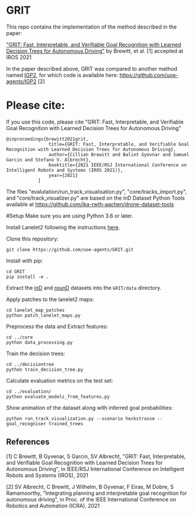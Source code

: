 # GRIT
This repo contains the implementation of the method described 
in the paper:

["GRIT: Fast, Interpretable, and Verifiable Goal Recognition with Learned Decision Trees for Autonomous Driving"](https://arxiv.org/abs/2103.06113)
by Brewitt, et al. [1] accepted at IROS 2021

In the paper described above, GRIT was compared to another method named [IGP2](https://arxiv.org/abs/2002.02277), for which code is available here: https://github.com/uoe-agents/IGP2 [2]

# Please cite:
If you use this code, please cite
"GRIT: Fast, Interpretable, and Verifiable Goal Recognition with Learned Decision Trees for Autonomous Driving"
```
@inproceedings{brewitt2021grit,
                title={GRIT: Fast, Interpretable, and Verifiable Goal Recognition with Learned Decision Trees for Autonomous Driving},
                author={Cillian Brewitt and Balint Gyevnar and Samuel Garcin and Stefano V. Albrecht},
                booktitle={2021 IEEE/RSJ International Conference on Intelligent Robots and Systems (IROS 2021)},
                year={2021}
            }
```

The files "evalutation/run_track_visualisation.py", "core/tracks_import.py",  and "core/track_visualizer.py" are based on the inD Dataset Python Tools available at https://github.com/ika-rwth-aachen/drone-dataset-tools


#Setup
Make sure you are using Python 3.6 or later.

Install Lanelet2 following the instructions [here](https://github.com/fzi-forschungszentrum-informatik/Lanelet2).

Clone this repository:
```
git clone https://github.com/uoe-agents/GRIT.git
```
Install with pip:
```
cd GRIT
pip install -e .
```

Extract the [inD](https://www.ind-dataset.com/) and [rounD](https://www.round-dataset.com/) datasets into the `GRIT/data` directory.

Apply patches to the lanelet2 maps:

```
cd lanelet_map_patches
python patch_lanelet_maps.py
```

Preprocess the data and Extract features:

```
cd ../core
python data_processing.py
```

Train the decision trees:

```
cd ../decisiontree
python train_decision_tree.py
```

Calculate evaluation metrics on the test set:

```
cd ../evaluation/
python evaluate_models_from_features.py
```

Show animation of the dataset along with inferred goal probabilities:

```
python run_track_visualization.py --scenario heckstrasse --goal_recogniser trained_trees
```

## References
[1] C Brewitt, B Gyvenar, S Garcin, SV Albrecht, "GRIT: Fast, Interpretable, and Verifiable Goal Recognition with Learned Decision Trees for Autonomous Driving", in IEEE/RSJ International Conference on Intelligent Robots and Systems (IROS), 2021

[2] SV Albrecht, C Brewitt, J Wilhelm, B Gyvenar, F Eiras, M Dobre, S Ramamoorthy, "Integrating planning and interpretable goal recognition for autonomous driving", in Proc. of the IEEE International Conference on Robotics and Automation (ICRA), 2021
